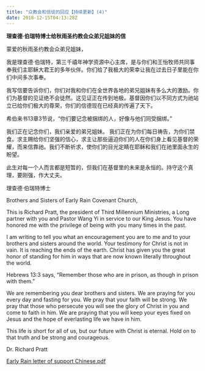 ```yaml
---
title: "众教会和信徒的回应【持续更新】(4)"
date: 2018-12-15T04:13:28Z
---
```


**理查德·伯瑞特博士给秋雨圣约教会众弟兄姐妹的信**

蒙爱的秋雨圣约教会众弟兄姐妹，

我是理查德·伯瑞特，第三千禧年神学资源中心主席，是与你们和王怡牧师共同事奉我们主耶稣大君王的多年伙伴。你们给了我极大的荣幸让我在过去日子里能在你们中间多次事奉。

我写信要告诉你们，你们对我和你们在全世界各地的弟兄姐妹有多么大的激励。你们为基督的见证绝不会徒然。这见证正在传到地极。基督因你们以不同方式为祂站立已给你们极大的尊荣，你们的信德现在已经真的传遍了天下。

希伯来书13章3节说，“你们要记念被捆绑的人，好像与他们同受捆绑。” 

我们正在记念你们，我们亲爱的弟兄姐妹。
我们正在为你们每日祷告，为你们禁食。求主赐给你们坚强的信心，求主让那些逼迫你们的人在你们身上看见基督的荣耀，而来信靠祂。我们不断祈求，使你们的目光定睛在耶稣和我们在祂里面永生的盼望。

此生对每一个人而言都是短暂的，但我们在基督里的未来是永恒的。持守这个真理，要刚强，作大丈夫。


理查德·伯瑞特博士

Brothers and Sisters of Early Rain Covenant Church,

This is Richard Pratt, the president of Third Millennium Ministries, a Long partner with you and Pastor Wang Yi in service to our King Jesus. You have honored me with the privilege of being with you many times in the past. 

I am writing to tell you what an encouragement you are to me and to your brothers and sisters around the world. Your testimony for Christ is not in vain. It is reaching the ends of the earth. Christ has given you the great honor of standing for him in ways that are now known literally throughout the world. 

Hebrews 13:3 says, “Remember those who are in prison, as though in prison with them.” 

We are remembering you dear brothers and sisters. 
We are praying for you every day and fasting for you. We pray that your faith will be strong. We pray that those who persecute you will see the glory of Christ in you and come to faith in him. We are praying that you will keep your eyes fixed on Jesus and the hope of everlasting life we have in him. 

This life is short for all of us, but our future with Christ is eternal. Hold on to that truth and be strong and courageous. 

Dr. Richard Pratt

[Early Rain letter of support Chinese.pdf](https://github.com/chengduqiuyu/-/files/2682419/Early.Rain.letter.of.support.Chinese.pdf)

